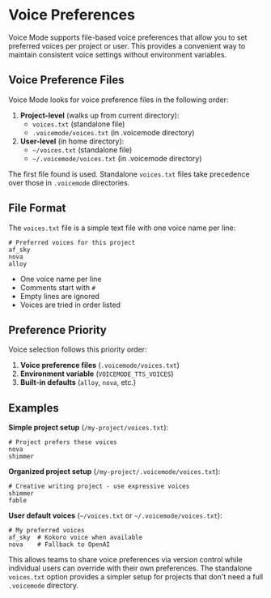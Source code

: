 # Voice Preferences

Voice Mode supports file-based voice preferences that allow you to set preferred voices per project or user. This provides a convenient way to maintain consistent voice settings without environment variables.

## Voice Preference Files

Voice Mode looks for voice preference files in the following order:

1. **Project-level** (walks up from current directory):
   - `voices.txt` (standalone file)
   - `.voicemode/voices.txt` (in .voicemode directory)
2. **User-level** (in home directory):
   - `~/voices.txt` (standalone file)
   - `~/.voicemode/voices.txt` (in .voicemode directory)

The first file found is used. Standalone `voices.txt` files take precedence over those in `.voicemode` directories.

## File Format

The `voices.txt` file is a simple text file with one voice name per line:

```
# Preferred voices for this project
af_sky
nova
alloy
```

- One voice name per line
- Comments start with `#`
- Empty lines are ignored
- Voices are tried in order listed

## Preference Priority

Voice selection follows this priority order:

1. **Voice preference files** (`.voicemode/voices.txt`)
2. **Environment variable** (`VOICEMODE_TTS_VOICES`)
3. **Built-in defaults** (`alloy`, `nova`, etc.)

## Examples

**Simple project setup** (`/my-project/voices.txt`):
```
# Project prefers these voices
nova
shimmer
```

**Organized project setup** (`/my-project/.voicemode/voices.txt`):
```
# Creative writing project - use expressive voices
shimmer
fable
```

**User default voices** (`~/voices.txt` or `~/.voicemode/voices.txt`):
```
# My preferred voices
af_sky  # Kokoro voice when available
nova    # Fallback to OpenAI
```

This allows teams to share voice preferences via version control while individual users can override with their own preferences. The standalone `voices.txt` option provides a simpler setup for projects that don't need a full `.voicemode` directory.